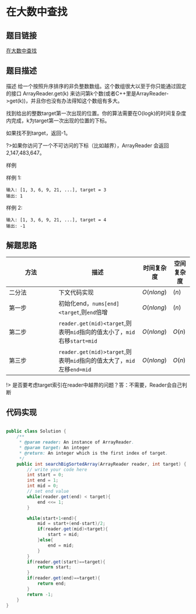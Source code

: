 
#  在大数中查找

## 题目链接

[在大数中查找](https://www.lintcode.com/problem/447/?_from=ladder&fromId=161)

## 题目描述

描述
给一个按照升序排序的非负整数数组。这个数组很大以至于你只能通过固定的接口 ArrayReader.get(k) 来访问第k个数(或者C++里是ArrayReader->get(k))，并且你也没有办法得知这个数组有多大。

找到给出的整数target第一次出现的位置。你的算法需要在O(logk)的时间复杂度内完成，k为target第一次出现的位置的下标。

如果找不到target，返回-1。

?>如果你访问了一个不可访问的下标（比如越界），ArrayReader 会返回2,147,483,647。

样例

样例 1:
```shell
输入: [1, 3, 6, 9, 21, ...], target = 3
输出: 1
```
样例 2:
```shell
输入: [1, 3, 6, 9, 21, ...], target = 4
输出: -1
```
## 解题思路
| <div style="width:90pt">方法</div>  |描述 |时间复杂度 |空间复杂度|
|---|---|---|---|
|  二分法 | 下文代码实现  | $O(nlong)$|$(n)$|
|  第一步 | 初始化end，`nums[end]<target`,则`end`倍增  | $O(nlong)$|$(n)$|
|  第二步 |  `reader.get(mid)<target`,则表明`mid`指向的值太小了，`mid`右移`start=mid` | $O(nlong)$|$O(n)$|
|  第三步 |  `reader.get(mid)>target`,则表明`mid`指向的值太大了，`mid`左移`end=mid` | $O(nlong)$|$O(n)$|

!> 是否要考虑target索引在reader中越界的问题？答：不需要，Reader会自己判断

## 代码实现

```java

public class Solution {
    /**
     * @param reader: An instance of ArrayReader.
     * @param target: An integer
     * @return: An integer which is the first index of target.
     */
    public int searchBigSortedArray(ArrayReader reader, int target) {
        // write your code here
        int start = 0;
        int end = 1;
        int mid = 0;
        // set end value 
        while(reader.get(end) < target){
            end <<= 1;
        }

        while(start+1<end){
            mid = start+(end-start)/2;
            if(reader.get(mid)<target){
                start = mid;
            }else{
                end = mid;
            }
        }
        if(reader.get(start)==target){
            return start;
        }
        if(reader.get(end)==target){
            return end;
        }
        return -1;
    }
}
```